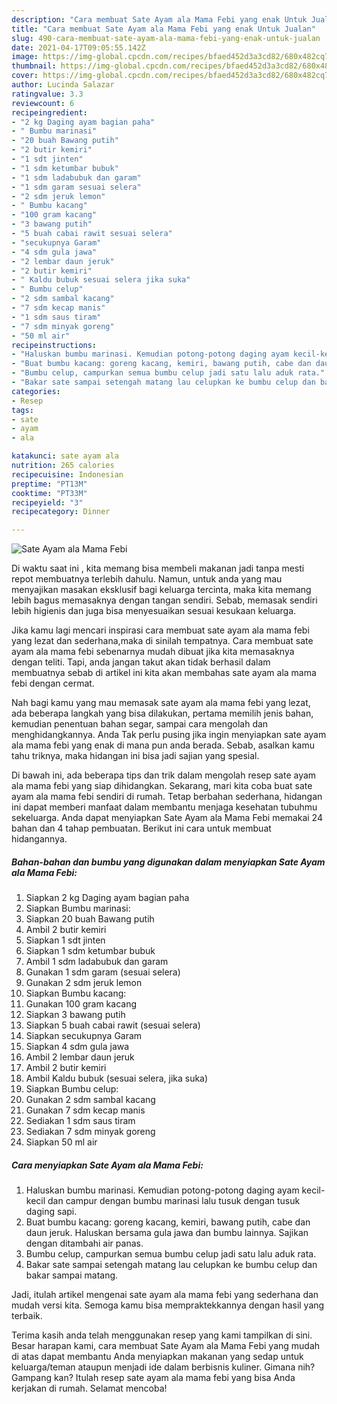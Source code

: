 ```yaml
---
description: "Cara membuat Sate Ayam ala Mama Febi yang enak Untuk Jualan"
title: "Cara membuat Sate Ayam ala Mama Febi yang enak Untuk Jualan"
slug: 490-cara-membuat-sate-ayam-ala-mama-febi-yang-enak-untuk-jualan
date: 2021-04-17T09:05:55.142Z
image: https://img-global.cpcdn.com/recipes/bfaed452d3a3cd82/680x482cq70/sate-ayam-ala-mama-febi-foto-resep-utama.jpg
thumbnail: https://img-global.cpcdn.com/recipes/bfaed452d3a3cd82/680x482cq70/sate-ayam-ala-mama-febi-foto-resep-utama.jpg
cover: https://img-global.cpcdn.com/recipes/bfaed452d3a3cd82/680x482cq70/sate-ayam-ala-mama-febi-foto-resep-utama.jpg
author: Lucinda Salazar
ratingvalue: 3.3
reviewcount: 6
recipeingredient:
- "2 kg Daging ayam bagian paha"
- " Bumbu marinasi"
- "20 buah Bawang putih"
- "2 butir kemiri"
- "1 sdt jinten"
- "1 sdm ketumbar bubuk"
- "1 sdm ladabubuk dan garam"
- "1 sdm garam sesuai selera"
- "2 sdm jeruk lemon"
- " Bumbu kacang"
- "100 gram kacang"
- "3 bawang putih"
- "5 buah cabai rawit sesuai selera"
- "secukupnya Garam"
- "4 sdm gula jawa"
- "2 lembar daun jeruk"
- "2 butir kemiri"
- " Kaldu bubuk sesuai selera jika suka"
- " Bumbu celup"
- "2 sdm sambal kacang"
- "7 sdm kecap manis"
- "1 sdm saus tiram"
- "7 sdm minyak goreng"
- "50 ml air"
recipeinstructions:
- "Haluskan bumbu marinasi. Kemudian potong-potong daging ayam kecil-kecil dan campur dengan bumbu marinasi lalu tusuk dengan tusuk daging sapi."
- "Buat bumbu kacang: goreng kacang, kemiri, bawang putih, cabe dan daun jeruk. Haluskan bersama gula jawa dan bumbu lainnya. Sajikan dengan ditambahi air panas."
- "Bumbu celup, campurkan semua bumbu celup jadi satu lalu aduk rata."
- "Bakar sate sampai setengah matang lau celupkan ke bumbu celup dan bakar sampai matang."
categories:
- Resep
tags:
- sate
- ayam
- ala

katakunci: sate ayam ala 
nutrition: 265 calories
recipecuisine: Indonesian
preptime: "PT13M"
cooktime: "PT33M"
recipeyield: "3"
recipecategory: Dinner

---
```



![Sate Ayam ala Mama Febi](https://img-global.cpcdn.com/recipes/bfaed452d3a3cd82/680x482cq70/sate-ayam-ala-mama-febi-foto-resep-utama.jpg)

Di waktu  saat ini , kita memang bisa membeli makanan jadi tanpa mesti repot membuatnya terlebih dahulu. Namun, untuk anda yang mau menyajikan masakan eksklusif bagi keluarga tercinta, maka kita memang lebih bagus memasaknya dengan tangan sendiri. Sebab, memasak sendiri lebih higienis dan juga bisa menyesuaikan sesuai kesukaan keluarga.

Jika kamu lagi mencari inspirasi cara membuat sate ayam ala mama febi yang lezat dan sederhana,maka di sinilah tempatnya. Cara membuat sate ayam ala mama febi  sebenarnya mudah dibuat jika kita memasaknya dengan teliti. Tapi, anda jangan takut akan tidak berhasil dalam membuatnya 
sebab di artikel ini kita akan membahas sate ayam ala mama febi dengan cermat.  



Nah bagi kamu yang mau memasak sate ayam ala mama febi yang lezat, ada beberapa langkah yang bisa dilakukan, pertama memilih jenis bahan, kemudian penentuan bahan segar, sampai cara mengolah dan menghidangkannya. Anda Tak perlu pusing jika ingin menyiapkan sate ayam ala mama febi yang enak di mana pun anda berada. Sebab, asalkan kamu  tahu triknya, maka hidangan ini bisa jadi sajian yang spesial.

Di bawah ini, ada beberapa tips dan trik dalam mengolah resep sate ayam ala mama febi yang siap dihidangkan. Sekarang, mari kita coba buat sate ayam ala mama febi sendiri di rumah. Tetap berbahan sederhana, hidangan ini dapat memberi manfaat dalam membantu menjaga kesehatan tubuhmu sekeluarga. Anda dapat menyiapkan Sate Ayam ala Mama Febi memakai 24 bahan dan 4 tahap pembuatan. Berikut ini cara untuk membuat hidangannya.

<!--inarticleads1-->

##### Bahan-bahan dan bumbu yang digunakan dalam menyiapkan Sate Ayam ala Mama Febi:

1. Siapkan 2 kg Daging ayam bagian paha
1. Siapkan  Bumbu marinasi:
1. Siapkan 20 buah Bawang putih
1. Ambil 2 butir kemiri
1. Siapkan 1 sdt jinten
1. Siapkan 1 sdm ketumbar bubuk
1. Ambil 1 sdm ladabubuk dan garam
1. Gunakan 1 sdm garam (sesuai selera)
1. Gunakan 2 sdm jeruk lemon
1. Siapkan  Bumbu kacang:
1. Gunakan 100 gram kacang
1. Siapkan 3 bawang putih
1. Siapkan 5 buah cabai rawit (sesuai selera)
1. Siapkan secukupnya Garam
1. Siapkan 4 sdm gula jawa
1. Ambil 2 lembar daun jeruk
1. Ambil 2 butir kemiri
1. Ambil  Kaldu bubuk (sesuai selera, jika suka)
1. Siapkan  Bumbu celup:
1. Gunakan 2 sdm sambal kacang
1. Gunakan 7 sdm kecap manis
1. Sediakan 1 sdm saus tiram
1. Sediakan 7 sdm minyak goreng
1. Siapkan 50 ml air




<!--inarticleads2-->

##### Cara menyiapkan Sate Ayam ala Mama Febi:

1. Haluskan bumbu marinasi. Kemudian potong-potong daging ayam kecil-kecil dan campur dengan bumbu marinasi lalu tusuk dengan tusuk daging sapi.
1. Buat bumbu kacang: goreng kacang, kemiri, bawang putih, cabe dan daun jeruk. Haluskan bersama gula jawa dan bumbu lainnya. Sajikan dengan ditambahi air panas.
1. Bumbu celup, campurkan semua bumbu celup jadi satu lalu aduk rata.
1. Bakar sate sampai setengah matang lau celupkan ke bumbu celup dan bakar sampai matang.




Jadi, itulah artikel mengenai  sate ayam ala mama febi  yang sederhana dan mudah versi kita. Semoga kamu bisa mempraktekkannya dengan hasil yang terbaik. 

Terima kasih anda telah menggunakan resep yang kami tampilkan di sini. Besar harapan kami, cara membuat  Sate Ayam ala Mama Febi yang mudah di atas dapat membantu Anda menyiapkan makanan yang sedap untuk keluarga/teman ataupun menjadi ide dalam berbisnis kuliner. Gimana nih? Gampang kan? Itulah resep sate ayam ala mama febi yang bisa Anda kerjakan di rumah. Selamat mencoba!

